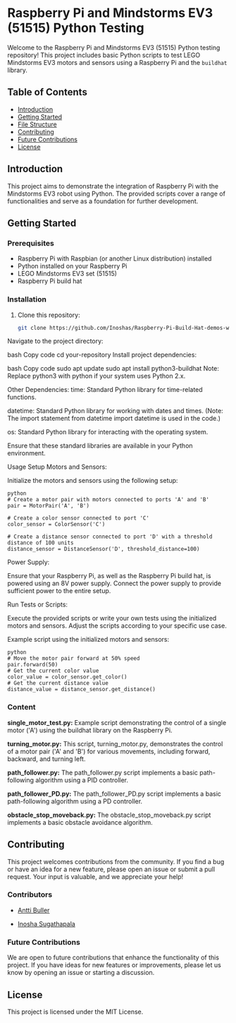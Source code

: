 
# Raspberry Pi and Mindstorms EV3 (51515) Python Testing

Welcome to the Raspberry Pi and Mindstorms EV3 (51515) Python testing repository! This project includes basic Python scripts to test LEGO Mindstorms EV3 motors and sensors using a Raspberry Pi and the `buildhat` library.

## Table of Contents

- [Introduction](#introduction)
- [Getting Started](#getting-started)
- [File Structure](#file-structure)
- [Contributing](#contributing)
- [Future Contributions](#future-contributions)
- [License](#license)

## Introduction

This project aims to demonstrate the integration of Raspberry Pi with the Mindstorms EV3 robot using Python. The provided scripts cover a range of functionalities and serve as a foundation for further development.

## Getting Started

### Prerequisites

- Raspberry Pi with Raspbian (or another Linux distribution) installed
- Python installed on your Raspberry Pi
- LEGO Mindstorms EV3 set (51515)
- Raspberry Pi build hat

### Installation

1. Clone this repository:

   ```bash
   git clone https://github.com/Inoshas/Raspberry-Pi-Build-Hat-demos-with-Mindstorm-51515
Navigate to the project directory:

bash
Copy code
cd your-repository 
Install project dependencies:

bash
Copy code
sudo apt update
sudo apt install python3-buildhat
Note: Replace python3 with python if your system uses Python 2.x.

Other Dependencies:
time: Standard Python library for time-related functions.

datetime: Standard Python library for working with dates and times. (Note: The import statement from datetime import datetime is used in the code.)

os: Standard Python library for interacting with the operating system.

Ensure that these standard libraries are available in your Python environment.

Usage
Setup Motors and Sensors:

Initialize the motors and sensors using the following setup:

    python
    # Create a motor pair with motors connected to ports 'A' and 'B'
    pair = MotorPair('A', 'B')

    # Create a color sensor connected to port 'C'
    color_sensor = ColorSensor('C')

    # Create a distance sensor connected to port 'D' with a threshold distance of 100 units
    distance_sensor = DistanceSensor('D', threshold_distance=100)

Power Supply:

Ensure that your Raspberry Pi, as well as the Raspberry Pi build hat, is powered using an 8V power supply. Connect the power supply to provide sufficient power to the entire setup.

Run Tests or Scripts:

Execute the provided scripts or write your own tests using the initialized motors and sensors. Adjust the scripts according to your specific use case.

Example script using the initialized motors and sensors:

    python
    # Move the motor pair forward at 50% speed
    pair.forward(50) 
    # Get the current color value 
    color_value = color_sensor.get_color() 
    # Get the current distance value
    distance_value = distance_sensor.get_distance()



### Content

**single_motor_test.py:** Example script demonstrating the control of a single motor ('A') using the buildhat library on the Raspberry Pi.

**turning_motor.py:** This script, turning_motor.py, demonstrates the control of a motor pair ('A' and 'B') for various movements, including forward, backward, and turning left.

**path_follower.py:** The path_follower.py script implements a basic path-following algorithm using a PID controller.

**path_follower_PD.py:** The path_follower_PD.py script implements a basic path-following algorithm using a PD controller.

**obstacle_stop_moveback.py:** The obstacle_stop_moveback.py script implements a basic obstacle avoidance algorithm.

## Contributing
This project welcomes contributions from the community. If you find a bug or have an idea for a new feature, please open an issue or submit a pull request. Your input is valuable, and we appreciate your help!


### Contributors

- [Antti Buller](https://github.com/anatt1b)
  
- [Inosha Sugathapala](https://github.com/Inoshas)

### Future Contributions
We are open to future contributions that enhance the functionality of this project. If you have ideas for new features or improvements, please let us know by opening an issue or starting a discussion.

## License

This project is licensed under the MIT License.
